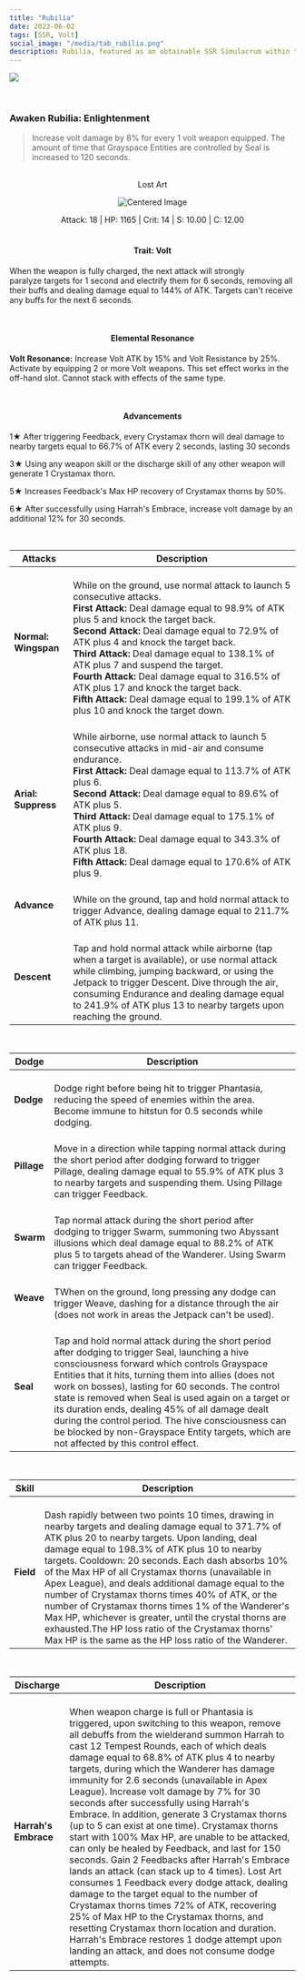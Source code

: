```yaml
---
title: "Rubilia"
date: 2023-06-02
tags: [SSR, Volt]
social_image: "/media/tab_rubilia.png"
description: Rubilia, featured as an obtainable SSR Simulacrum within the simulacrum system, associated with the weapon Lost Art.
---
```


![](https://telegra.ph/file/cf9ceaf192d1ca4148b0e.png)

<br />

### Awaken Rubilia: Enlightenment

> Increase volt damage by 8% for every 1 volt weapon equipped. The amount of time that Grayspace Entities are controlled by Seal is increased to 120 seconds.

<br />

<center>Lost Art</center>

<p align="center">
    <img src="https://telegra.ph/file/dc10128262fa1cafb115d.png" alt="Centered Image">
</p>

<center> Attack: 18 | HP: 1165 | Crit: 14 | S: 10.00 | C: 12.00</center>

<br />

<h4 style="text-align: center;"> Trait: Volt </h4>

When the weapon is fully charged, the next attack will strongly paralyze targets for 1 second and electrify them for 6 seconds, removing all their buffs and dealing damage equal to 144% of ATK. Targets can't receive any buffs for the next 6 seconds.

<br />

<h4 style="text-align: center;"> Elemental Resonance </h4>

**Volt Resonance:** Increase Volt ATK by 15% and Volt Resistance by 25%. Activate by equipping 2 or more Volt weapons. This set effect works in the off-hand slot. Cannot stack with effects of the same type.

<br />

<h4 style="text-align: center;"> Advancements </h4>

1★ After triggering Feedback, every Crystamax thorn will deal damage to nearby targets equal to 66.7% of ATK every 2 seconds, lasting 30 seconds

3★ Using any weapon skill or the discharge skill of any other weapon will generate 1 Crystamax thorn.

5★ Increases Feedback's Max HP recovery of Crystamax thorns by 50%.

6★ After successfully using Harrah's Embrace, increase volt damage by an additional 12% for 30 seconds.

<br />

| Attacks              | Description                                                                                                                                                                                                                                                                                                                                                                                                                                                                                                                                             |
| -------------------- | ------------------------------------------------------------------------------------------------------------------------------------------------------------------------------------------------------------------------------------------------------------------------------------------------------------------------------------------------------------------------------------------------------------------------------------------------------------------------------------------------------------------------------------------------------- |
| **Normal: Wingspan** | <br /> While on the ground, use normal attack to launch 5 consecutive attacks.<br /> **First Attack:** Deal damage equal to 98.9% of ATK plus 5 and knock the target back.<br /> **Second Attack:** Deal damage equal to 72.9% of ATK plus 4 and knock the target back.<br /> **Third Attack:** Deal damage equal to 138.1% of ATK plus 7 and suspend the target.<br /> **Fourth Attack:** Deal damage equal to 316.5% of ATK plus 17 and knock the target back.<br />**Fifth Attack:** Deal damage equal to 199.1% of ATK plus 10 and knock the target down. |
| **Arial: Suppress**  | <br /> While airborne, use normal attack to launch 5 consecutive attacks in mid-air and consume endurance.<br />**First Attack:** Deal damage equal to 113.7% of ATK plus 6.<br />**Second Attack:** Deal damage equal to 89.6% of ATK plus 5. <br />**Third Attack:** Deal damage equal to 175.1% of ATK plus 9. <br />**Fourth Attack:** Deal damage equal to 343.3% of ATK plus 18. <br />**Fifth Attack:** Deal damage equal to 170.6% of ATK plus 9.                                                                                                     |
| **Advance**          | <br /> While on the ground, tap and hold normal attack to trigger Advance, dealing damage equal to 211.7% of ATK plus 11.                                                                                                                                                                                                                                                                                                                                                                                                                                |
| **Descent**          | <br /> Tap and hold normal attack while airborne (tap when a target is available), or use normal attack while climbing, jumping backward, or using the Jetpack to trigger Descent. Dive through the air, consuming Endurance and dealing damage equal to 241.9% of ATK plus 13 to nearby targets upon reaching the ground.                                                                                                                                                                                                                               |

<br />

| Dodge       | Description                                                                                                                                                                                                                                                                                                                                                                                                                                                                                                                        |
| ----------- | ---------------------------------------------------------------------------------------------------------------------------------------------------------------------------------------------------------------------------------------------------------------------------------------------------------------------------------------------------------------------------------------------------------------------------------------------------------------------------------------------------------------------------------- |
| **Dodge**   | <br /> Dodge right before being hit to trigger Phantasia, reducing the speed of enemies within the area. Become immune to hitstun for 0.5 seconds while dodging.                                                                                                                                                                                                                                                                                                                                                                    |
| **Pillage** | <br /> Move in a direction while tapping normal attack during the short period after dodging forward to trigger Pillage, dealing damage equal to 55.9% of ATK plus 3 to nearby targets and suspending them. Using Pillage can trigger Feedback.                                                                                                                                                                                                                                                                                     |
| **Swarm**   | <br /> Tap normal attack during the short period after dodging to trigger Swarm, summoning two Abyssant illusions which deal damage equal to 88.2% of ATK plus 5 to targets ahead of the Wanderer. Using Swarm can trigger Feedback.                                                                                                                                                                                                                                                                                                |
| **Weave**   | <br /> TWhen on the ground, long pressing any dodge can trigger Weave, dashing for a distance through the air (does not work in areas the Jetpack can't be used).                                                                                                                                                                                                                                                                                                                                                                   |
| **Seal**    | <br /> Tap and hold normal attack during the short period after dodging to trigger Seal, launching a hive consciousness forward which controls Grayspace Entities that it hits, turning them into allies (does not work on bosses), lasting for 60 seconds. The control state is removed when Seal is used again on a target or its duration ends, dealing 45% of all damage dealt during the control period. The hive consciousness can be blocked by non-Grayspace Entity targets, which are not affected by this control effect. |

<br />

| Skill     | Description                                                                                                                                                                                                                                                                                                                                                                                                                                                                                                                                                                                                                                                            |
| --------- | ---------------------------------------------------------------------------------------------------------------------------------------------------------------------------------------------------------------------------------------------------------------------------------------------------------------------------------------------------------------------------------------------------------------------------------------------------------------------------------------------------------------------------------------------------------------------------------------------------------------------------------------------------------------------- |
| **Field** | <br /> Dash rapidly between two points 10 times, drawing in nearby targets and dealing damage equal to 371.7% of ATK plus 20 to nearby targets. Upon landing, deal damage equal to 198.3% of ATK plus 10 to nearby targets. Cooldown: 20 seconds. Each dash absorbs 10% of the Max HP of all Crystamax thorns (unavailable in Apex League), and deals additional damage equal to the number of Crystamax thorns times 40% of ATK, or the number of Crystamax thorns times 1% of the Wanderer's Max HP, whichever is greater, until the crystal thorns are exhausted.The HP loss ratio of the Crystamax thorns' Max HP is the same as the HP loss ratio of the Wanderer. |

<br />

| Discharge            | Description                                                                                                                                                                                                                                                                                                                                                                                                                                                                                                                                                                                                                                                                                                                                                                                                                                                                                                                                                                                                                                                                             |
| -------------------- | --------------------------------------------------------------------------------------------------------------------------------------------------------------------------------------------------------------------------------------------------------------------------------------------------------------------------------------------------------------------------------------------------------------------------------------------------------------------------------------------------------------------------------------------------------------------------------------------------------------------------------------------------------------------------------------------------------------------------------------------------------------------------------------------------------------------------------------------------------------------------------------------------------------------------------------------------------------------------------------------------------------------------------------------------------------------------------------- |
| **Harrah's Embrace** | <br /> When weapon charge is full or Phantasia is triggered, upon switching to this weapon, remove all debuffs from the wielderand summon Harrah to cast 12 Tempest Rounds, each of which deals damage equal to 68.8% of ATK plus 4 to nearby targets, during which the Wanderer has damage immunity for 2.6 seconds (unavailable in Apex League). Increase volt damage by 7% for 30 seconds after successfully using Harrah's Embrace. In addition, generate 3 Crystamax thorns (up to 5 can exist at one time). Crystamax thorns start with 100% Max HP, are unable to be attacked, can only be healed by Feedback, and last for 150 seconds. Gain 2 Feedbacks after Harrah's Embrace lands an attack (can stack up to 4 times). Lost Art consumes 1 Feedback every dodge attack, dealing damage to the target equal to the number of Crystamax thorns times 72% of ATK, recovering 25% of Max HP to the Crystamax thorns, and resetting Crystamax thorn location and duration. Harrah's Embrace restores 1 dodge attempt upon landing an attack, and does not consume dodge attempts. |
